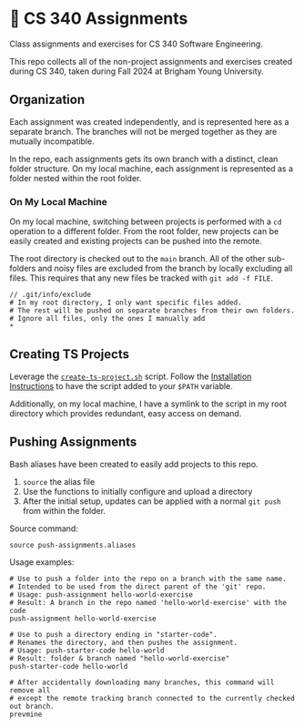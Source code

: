 # 🦜 CS 340 Assignments

Class assignments and exercises for CS 340 Software Engineering.

This repo collects all of the non-project assignments and exercises
created during CS 340, taken during Fall 2024 at Brigham Young University.

## Organization

Each assignment was created independently, and is represented here as a separate branch.
The branches will not be merged together as they are mutually incompatible.

In the repo, each assignments gets its own branch with a distinct, clean folder structure.
On my local machine, each assignment is represented as a folder nested within the root folder.

### On My Local Machine

On my local machine, switching between projects is performed with a `cd` operation to a different folder.
From the root folder, new projects can be easily created
and existing projects can be pushed into the remote.

The root directory is checked out to the `main` branch.
All of the other sub-folders and noisy files are excluded from the branch
by locally excluding all files. This requires that any new files be tracked
with `git add -f FILE`.

```.gitignore
// .git/info/exclude
# In my root directory, I only want specific files added.
# The rest will be pushed on separate branches from their own folders.
# Ignore all files, only the ones I manually add
*
```

## Creating TS Projects

Leverage the [`create-ts-project.sh`](https://github.com/frozenfrank/byte-bin/blob/main/shell/create-ts-project.sh) script.
Follow the [Installation Instructions](https://github.com/frozenfrank/byte-bin/tree/main?tab=readme-ov-file#installation)
to have the script added to your `$PATH` variable.

Additionally, on my local machine, I have a symlink to the script in my root directory
which provides redundant, easy access on demand.

## Pushing Assignments

Bash aliases have been created to easily add projects to this repo.
1. `source` the alias file
2. Use the functions to initially configure and upload a directory
3. After the initial setup, updates can be applied with a normal `git push` from within the folder.

Source command:

```shell
source push-assignments.aliases
```

Usage examples:

```shell
# Use to push a folder into the repo on a branch with the same name.
# Intended to be used from the direct parent of the 'git' repo.
# Usage: push-assignment hello-world-exercise
# Result: A branch in the repo named 'hello-world-exercise' with the code
push-assignment hello-world-exercise

# Use to push a directory ending in "starter-code".
# Renames the directory, and then pushes the assignment.
# Usage: push-starter-code hello-world
# Result: folder & branch named "hello-world-exercise"
push-starter-code hello-world

# After accidentally downloading many branches, this command will remove all
# except the remote tracking branch connected to the currently checked out branch.
prevmine
```
